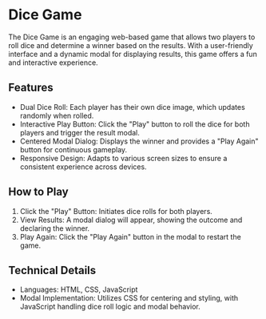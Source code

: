 <h1>Dice Game</h1>
The Dice Game is an engaging web-based game that allows two players to roll dice and determine a winner based on the results. With a user-friendly interface and a dynamic modal for displaying results, this game offers a fun and interactive experience.

<h2>Features</h2>
<ul>
<li>Dual Dice Roll: Each player has their own dice image, which updates randomly when rolled.</li>
<li>Interactive Play Button: Click the "Play" button to roll the dice for both players and trigger the result modal.</li>
<li>Centered Modal Dialog: Displays the winner and provides a "Play Again" button for continuous gameplay.</li>
<li>Responsive Design: Adapts to various screen sizes to ensure a consistent experience across devices.</li>
</ul>

<h2>How to Play</h2>
<ol>
<li>Click the "Play" Button: Initiates dice rolls for both players.</li>
<li>View Results: A modal dialog will appear, showing the outcome and declaring the winner.</li>
<li>Play Again: Click the "Play Again" button in the modal to restart the game.</li>
</ol>

<h2>Technical Details</h2>
<ul>
<li>Languages: HTML, CSS, JavaScript</li>
<li>Modal Implementation: Utilizes CSS for centering and styling, with JavaScript handling dice roll logic and modal behavior.</li>
</ul>
